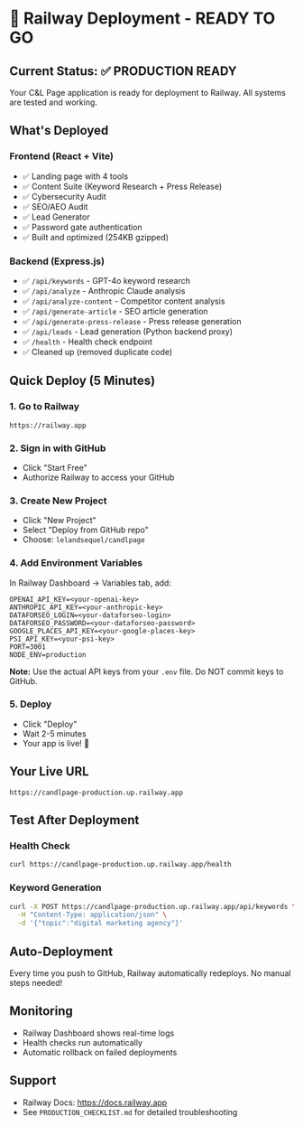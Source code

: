 # 🚀 Railway Deployment - READY TO GO

## Current Status: ✅ PRODUCTION READY

Your C&L Page application is ready for deployment to Railway. All systems are tested and working.

## What's Deployed

### Frontend (React + Vite)
- ✅ Landing page with 4 tools
- ✅ Content Suite (Keyword Research + Press Release)
- ✅ Cybersecurity Audit
- ✅ SEO/AEO Audit
- ✅ Lead Generator
- ✅ Password gate authentication
- ✅ Built and optimized (254KB gzipped)

### Backend (Express.js)
- ✅ `/api/keywords` - GPT-4o keyword research
- ✅ `/api/analyze` - Anthropic Claude analysis
- ✅ `/api/analyze-content` - Competitor content analysis
- ✅ `/api/generate-article` - SEO article generation
- ✅ `/api/generate-press-release` - Press release generation
- ✅ `/api/leads` - Lead generation (Python backend proxy)
- ✅ `/health` - Health check endpoint
- ✅ Cleaned up (removed duplicate code)

## Quick Deploy (5 Minutes)

### 1. Go to Railway
```
https://railway.app
```

### 2. Sign in with GitHub
- Click "Start Free"
- Authorize Railway to access your GitHub

### 3. Create New Project
- Click "New Project"
- Select "Deploy from GitHub repo"
- Choose: `lelandsequel/candlpage`

### 4. Add Environment Variables
In Railway Dashboard → Variables tab, add:
```
OPENAI_API_KEY=<your-openai-key>
ANTHROPIC_API_KEY=<your-anthropic-key>
DATAFORSEO_LOGIN=<your-dataforseo-login>
DATAFORSEO_PASSWORD=<your-dataforseo-password>
GOOGLE_PLACES_API_KEY=<your-google-places-key>
PSI_API_KEY=<your-psi-key>
PORT=3001
NODE_ENV=production
```

**Note:** Use the actual API keys from your `.env` file. Do NOT commit keys to GitHub.

### 5. Deploy
- Click "Deploy"
- Wait 2-5 minutes
- Your app is live! 🎉

## Your Live URL
```
https://candlpage-production.up.railway.app
```

## Test After Deployment

### Health Check
```bash
curl https://candlpage-production.up.railway.app/health
```

### Keyword Generation
```bash
curl -X POST https://candlpage-production.up.railway.app/api/keywords \
  -H "Content-Type: application/json" \
  -d '{"topic":"digital marketing agency"}'
```

## Auto-Deployment
Every time you push to GitHub, Railway automatically redeploys. No manual steps needed!

## Monitoring
- Railway Dashboard shows real-time logs
- Health checks run automatically
- Automatic rollback on failed deployments

## Support
- Railway Docs: https://docs.railway.app
- See `PRODUCTION_CHECKLIST.md` for detailed troubleshooting

